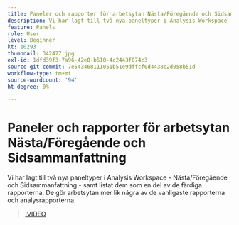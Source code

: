 ```yaml
---
title: Paneler och rapporter för arbetsytan Nästa/Föregående och Sidsammanfattning
description: Vi har lagt till två nya paneltyper i Analysis Workspace - Nästa/Föregående och Sidsammanfattning - samt listat dem som en del av de färdiga rapporterna. De gör arbetsytan mer lik några av de vanligaste rapporterna och analysrapporterna.
feature: Panels
role: User
level: Beginner
kt: 10293
thumbnail: 342477.jpg
exl-id: 1dfd39f3-7a96-42e0-b510-4c2443f074c3
source-git-commit: 7e543468111051b51e9dffcf0d4438c2d058b51d
workflow-type: tm+mt
source-wordcount: '94'
ht-degree: 0%

---
```


# Paneler och rapporter för arbetsytan Nästa/Föregående och Sidsammanfattning

Vi har lagt till två nya paneltyper i Analysis Workspace - Nästa/Föregående och Sidsammanfattning - samt listat dem som en del av de färdiga rapporterna. De gör arbetsytan mer lik några av de vanligaste rapporterna och analysrapporterna.

>[!VIDEO](https://video.tv.adobe.com/v/342477/?quality=12&learn=on)
